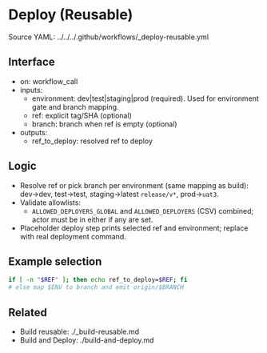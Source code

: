 # Deploy (Reusable)

Source YAML: ../../../.github/workflows/_deploy-reusable.yml

## Interface
- on: workflow_call
- inputs:
  - environment: dev|test|staging|prod (required). Used for environment gate and branch mapping.
  - ref: explicit tag/SHA (optional)
  - branch: branch when ref is empty (optional)
- outputs:
  - ref_to_deploy: resolved ref to deploy

## Logic
- Resolve ref or pick branch per environment (same mapping as build): dev→dev, test→test, staging→latest `release/v*`, prod→`uat3`.
- Validate allowlists:
  - `ALLOWED_DEPLOYERS_GLOBAL` and `ALLOWED_DEPLOYERS` (CSV) combined; actor must be in either if any are set.
- Placeholder deploy step prints selected ref and environment; replace with real deployment command.

## Example selection
```bash
if [ -n "$REF" ]; then echo ref_to_deploy=$REF; fi
# else map $ENV to branch and emit origin/$BRANCH
```

## Related
- Build reusable: ./_build-reusable.md
- Build and Deploy: ./build-and-deploy.md
